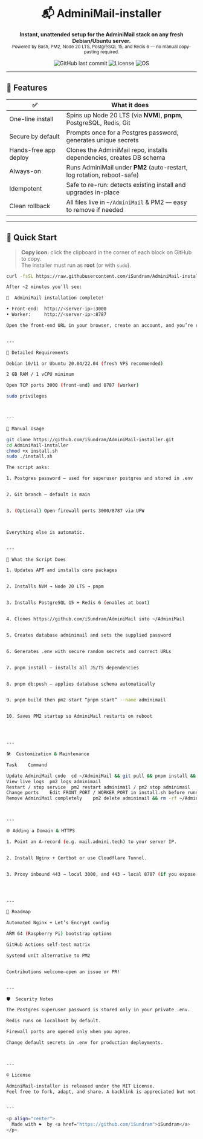 <!-- TITLE & BADGES -->
<h1 align="center">📬 AdminiMail-installer</h1>
<p align="center">
  <b>Instant, unattended setup for the AdminiMail stack on any fresh Debian/Ubuntu server.</b><br>
  <sub>Powered by Bash, PM2, Node 20 LTS, PostgreSQL 15, and Redis 6 — no manual copy-pasting required.</sub>
</p>

<p align="center">
  <img alt="GitHub last commit" src="https://img.shields.io/github/last-commit/iSundram/AdminiMail-installer?color=brightgreen">
  <img alt="License" src="https://img.shields.io/github/license/iSundram/AdminiMail-installer">
  <img alt="OS" src="https://img.shields.io/badge/platform-Debian%20%7C%20Ubuntu-blue">
</p>

---

## 🌟 Features

| ✅ | What it does |
|----|--------------|
| One-line install | Spins up Node 20 LTS (via **NVM**), **pnpm**, PostgreSQL, Redis, Git | 
| Secure by default | Prompts once for a Postgres password, generates unique secrets |
| Hands-free app deploy | Clones the AdminiMail repo, installs dependencies, creates DB schema |
| Always-on | Runs AdminiMail under **PM2** (auto-restart, log rotation, reboot-safe) |
| Idempotent | Safe to re-run: detects existing install and upgrades in-place |
| Clean rollback | All files live in `~/AdminiMail` & PM2 — easy to remove if needed |

---

## 🚀 Quick Start

> **Copy icon:** click the clipboard in the corner of each block on GitHub to copy.<br>
> The installer must run as **root** (or with `sudo`).

```bash
curl -fsSL https://raw.githubusercontent.com/iSundram/AdminiMail-installer/main/install.sh | sudo bash

After ~2 minutes you’ll see:

🎉  AdminiMail installation complete!

• Front-end:  http://<server-ip>:3000
• Worker:     http://<server-ip>:8787

Open the front-end URL in your browser, create an account, and you’re ready to mail.


---

📝 Detailed Requirements

Debian 10/11 or Ubuntu 20.04/22.04 (fresh VPS recommended)

2 GB RAM / 1 vCPU minimum

Open TCP ports 3000 (front-end) and 8787 (worker)

sudo privileges



---

🔧 Manual Usage

git clone https://github.com/iSundram/AdminiMail-installer.git
cd AdminiMail-installer
chmod +x install.sh
sudo ./install.sh

The script asks:

1. Postgres password – used for superuser postgres and stored in .env


2. Git branch – default is main


3. (Optional) Open firewall ports 3000/8787 via UFW



Everything else is automatic.


---

📂 What the Script Does

1. Updates APT and installs core packages


2. Installs NVM → Node 20 LTS → pnpm


3. Installs PostgreSQL 15 + Redis 6 (enables at boot)


4. Clones https://github.com/iSundram/AdminiMail into ~/AdminiMail


5. Creates database adminimail and sets the supplied password


6. Generates .env with secure random secrets and correct URLs


7. pnpm install – installs all JS/TS dependencies


8. pnpm db:push – applies database schema automatically


9. pnpm build then pm2 start “pnpm start” --name adminimail


10. Saves PM2 startup so AdminiMail restarts on reboot




---

🛠  Customization & Maintenance

Task	Command

Update AdminiMail code	cd ~/AdminiMail && git pull && pnpm install && pnpm build && pm2 restart adminimail
View live logs	pm2 logs adminimail
Restart / stop service	pm2 restart adminimail / pm2 stop adminimail
Change ports	Edit FRONT_PORT / WORKER_PORT in install.sh before running
Remove AdminiMail completely	pm2 delete adminimail && rm -rf ~/AdminiMail && sudo apt purge nodejs postgresql redis-server -y



---

🌐 Adding a Domain & HTTPS

1. Point an A-record (e.g. mail.admini.tech) to your server IP.


2. Install Nginx + Certbot or use Cloudflare Tunnel.


3. Proxy inbound 443 → local 3000, and 443 → local 8787 (if you expose the worker).




---

🧩 Roadmap

Automated Nginx + Let’s Encrypt config

ARM 64 (Raspberry Pi) bootstrap options

GitHub Actions self-test matrix

Systemd unit alternative to PM2


Contributions welcome—open an issue or PR!


---

🛡  Security Notes

The Postgres superuser password is stored only in your private .env.

Redis runs on localhost by default.

Firewall ports are opened only when you agree.

Change default secrets in .env for production deployments.



---

© License

AdminiMail-installer is released under the MIT License.
Feel free to fork, adapt, and share. A backlink is appreciated but not required.


---

<p align="center">
  Made with ❤️  by <a href="https://github.com/iSundram">iSundram</a>
</p>

